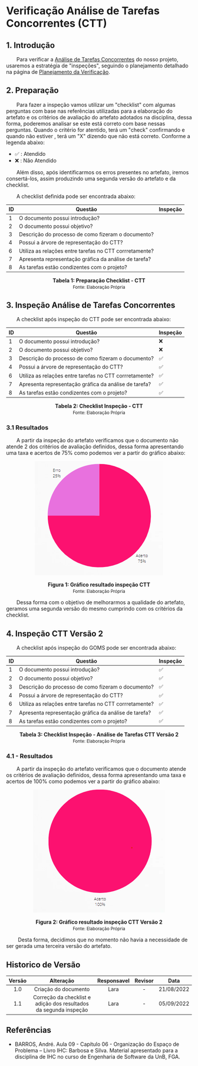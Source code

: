 # Verificação Análise de Tarefas Concorrentes (CTT)

## 1. Introdução

&emsp;&emsp;Para verificar a [Análise de Tarefas Concorrentes](../../analiseRequisitos/AnaliseDeTarefas/analiseTarefa_CTT.md) do nosso projeto, usaremos a estratégia de "inspeções", seguindo o planejamento detalhado na página de [Planejamento da Verificação](../verificacao/planejamento.md).

## 2. Preparação

&emsp;&emsp;Para fazer a inspeção vamos utilizar um "checklist" com algumas perguntas com base nas referências utilizadas para a elaboração do artefato e os critérios de avaliação do artefato adotados na disciplina, dessa forma, poderemos analisar se este está correto com base nessas perguntas. Quando o critério for atentido, terá um "check" confirmando e quando não estiver , terá um "X" dizendo que não está correto. Conforme a legenda abaixo:

- ✅ : Atendido
- ❌ : Não Atendido

&emsp;&emsp;Além disso, após identificarmos os erros presentes no artefato, iremos consertá-los, assim produzindo uma segunda versão do artefato e da checklist.

&emsp;&emsp;A checklist definida pode ser encontrada abaixo:

<center>

|ID|Questão| Inspeção |
|-----------|-------------|-------------|
| 1  |  O documento possui introdução? ||
| 2  |  O documento possui objetivo? ||
| 3  |  Descrição do processo de como fizeram o documento? ||
| 4  |  Possui a árvore de representação do CTT? ||
| 6  |  Utiliza as relações entre tarefas no CTT corrretamente? ||
| 7  |  Apresenta representação gráfica da análise de tarefa? ||
| 8  |  As tarefas estão condizentes com o projeto? ||

</center>

<figcaption align='center'>
    <b>Tabela 1: Preparação Checklist - CTT </b>
    <br><small> Fonte: Elaboração Própria </small>
</figcaption>

## 3. Inspeção Análise de Tarefas Concorrentes

&emsp;&emsp;A checklist após inspeção do CTT pode ser encontrada abaixo:

<center>

|ID|Questão| Inspeção |
|-----------|-------------|-------------|
| 1  |  O documento possui introdução? | ❌ |
| 2  |  O documento possui objetivo? | ❌ |
| 3  |  Descrição do processo de como fizeram o documento? | ✅ |
| 4  |  Possui a árvore de representação do CTT? | ✅ |
| 6  |  Utiliza as relações entre tarefas no CTT corrretamente? | ✅ |
| 7  |  Apresenta representação gráfica da análise de tarefa? | ✅ |
| 8  |  As tarefas estão condizentes com o projeto? | ✅ |

</center>

<figcaption align='center'>
    <b>Tabela 2: Checklist Inspeção - CTT </b>
    <br><small> Fonte: Elaboração Própria </small>
</figcaption>

### 3.1 Resultados

&emsp;&emsp;A partir da inspeção do artefato verificamos que o documento não atende 2 dos critérios de avaliação definidos, dessa forma apresentando uma taxa e acertos de 75% como podemos ver a partir do gráfico abaixo:

<center>

![Grafico](../../assets/graficosVerificacao/grafico1_ctt.png)

</center>

<figcaption align='center'>
    <b>Figura 1: Gráfico resultado inspeção CTT </b>
    <br><small> Fonte: Elaboração Própria </small>
</figcaption>

&emsp;&emsp;Dessa forma com o objetivo de melhorarmos a qualidade do artefato, geramos uma segunda versão do mesmo cumprindo com os critérios da checklist.

## 4. Inspeção CTT Versão 2

&emsp;&emsp;A checklist após inspeção do GOMS pode ser encontrada abaixo:

<center>

|ID|Questão| Inspeção |
|-----------|-------------|-------------|
| 1  |  O documento possui introdução? | ✅ |
| 2  |  O documento possui objetivo? | ✅ |
| 3  |  Descrição do processo de como fizeram o documento? | ✅ |
| 4  |  Possui a árvore de representação do CTT? | ✅ |
| 6  |  Utiliza as relações entre tarefas no CTT corrretamente? | ✅ |
| 7  |  Apresenta representação gráfica da análise de tarefa? | ✅ |
| 8  |  As tarefas estão condizentes com o projeto? | ✅ |

</center>

<figcaption align='center'>
    <b>Tabela 3: Checklist Inspeção - Análise de Tarefas CTT Versão 2 </b>
    <br><small> Fonte: Elaboração Própria</small>
</figcaption>

### 4.1 - Resultados

&emsp;&emsp;A partir da inspeção do artefato verificamos que o documento atende os critérios de avaliação definidos, dessa forma apresentando uma taxa e acertos de 100% como podemos ver a partir do gráfico abaixo:

<center>

![Grafico](../../assets/graficosVerificacao/grafico2_ctt.png)

</center>

<figcaption align='center'>
    <b>Figura 2: Gráfico resultado inspeção CTT Versão 2 </b>
    <br><small> Fonte: Elaboração Própria </small>
</figcaption>

&emsp;&emsp; Desta forma, decidimos que no momento não havia a necessidade de ser gerada uma terceira versão do artefato.

## Historico de Versão 

|    Versão    | Alteração| Responsavel        | Revisor     | Data
| :--------: | :----: | :------------------: | :-------------: |:----:|
| 1.0 | Criação do documento | Lara | - | 21/08/2022 |
| 1.1 | Correção da checklist e adição dos resultados da segunda inspeção | Lara | - | 05/09/2022 |

## Referências

- BARROS, André. Aula 09 - Capítulo 06 - Organização do Espaço de Problema – Livro IHC: Barbosa e Silva. Material apresentado para a disciplina de IHC no curso de Engenharia de Software da UnB, FGA.
